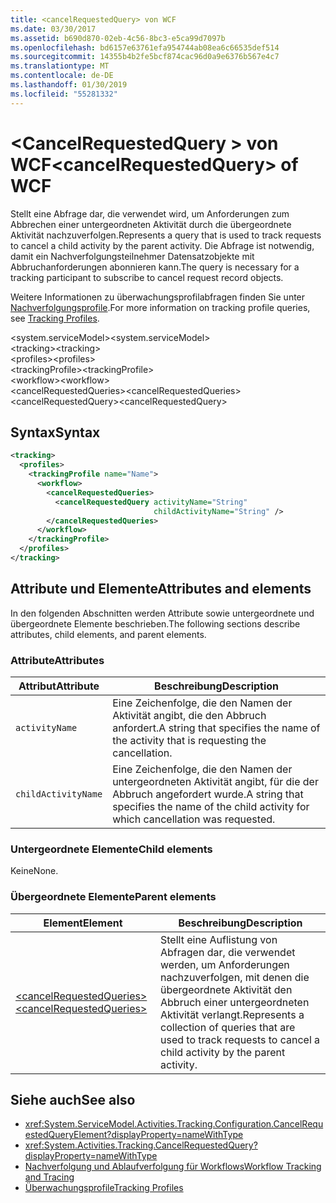 ```yaml
---
title: <cancelRequestedQuery> von WCF
ms.date: 03/30/2017
ms.assetid: b690d870-02eb-4c56-8bc3-e5ca99d7097b
ms.openlocfilehash: bd6157e63761efa954744ab08ea6c66535def514
ms.sourcegitcommit: 14355b4b2fe5bcf874cac96d0a9e6376b567e4c7
ms.translationtype: MT
ms.contentlocale: de-DE
ms.lasthandoff: 01/30/2019
ms.locfileid: "55281332"
---
```

# <a name="cancelrequestedquery-of-wcf"></a><span data-ttu-id="6d4b7-102">\<CancelRequestedQuery > von WCF</span><span class="sxs-lookup"><span data-stu-id="6d4b7-102">\<cancelRequestedQuery> of WCF</span></span>

<span data-ttu-id="6d4b7-103">Stellt eine Abfrage dar, die verwendet wird, um Anforderungen zum Abbrechen einer untergeordneten Aktivität durch die übergeordnete Aktivität nachzuverfolgen.</span><span class="sxs-lookup"><span data-stu-id="6d4b7-103">Represents a query that is used to track requests to cancel a child activity by the parent activity.</span></span> <span data-ttu-id="6d4b7-104">Die Abfrage ist notwendig, damit ein Nachverfolgungsteilnehmer Datensatzobjekte mit Abbruchanforderungen abonnieren kann.</span><span class="sxs-lookup"><span data-stu-id="6d4b7-104">The query is necessary for a tracking participant to subscribe to cancel request record objects.</span></span>  
  
<span data-ttu-id="6d4b7-105">Weitere Informationen zu überwachungsprofilabfragen finden Sie unter [Nachverfolgungsprofile](../../../../../docs/framework/windows-workflow-foundation/tracking-profiles.md).</span><span class="sxs-lookup"><span data-stu-id="6d4b7-105">For more information on tracking profile queries, see [Tracking Profiles](../../../../../docs/framework/windows-workflow-foundation/tracking-profiles.md).</span></span>
  
<span data-ttu-id="6d4b7-106">\<system.serviceModel></span><span class="sxs-lookup"><span data-stu-id="6d4b7-106">\<system.serviceModel></span></span>  
<span data-ttu-id="6d4b7-107">\<tracking></span><span class="sxs-lookup"><span data-stu-id="6d4b7-107">\<tracking></span></span>  
<span data-ttu-id="6d4b7-108">\<profiles></span><span class="sxs-lookup"><span data-stu-id="6d4b7-108">\<profiles></span></span>  
<span data-ttu-id="6d4b7-109">\<trackingProfile></span><span class="sxs-lookup"><span data-stu-id="6d4b7-109">\<trackingProfile></span></span>  
<span data-ttu-id="6d4b7-110">\<workflow></span><span class="sxs-lookup"><span data-stu-id="6d4b7-110">\<workflow></span></span>  
<span data-ttu-id="6d4b7-111">\<cancelRequestedQueries></span><span class="sxs-lookup"><span data-stu-id="6d4b7-111">\<cancelRequestedQueries></span></span>  
<span data-ttu-id="6d4b7-112">\<cancelRequestedQuery></span><span class="sxs-lookup"><span data-stu-id="6d4b7-112">\<cancelRequestedQuery></span></span>  
  
## <a name="syntax"></a><span data-ttu-id="6d4b7-113">Syntax</span><span class="sxs-lookup"><span data-stu-id="6d4b7-113">Syntax</span></span>  
  
```xml  
<tracking>
  <profiles>
    <trackingProfile name="Name">
      <workflow>
        <cancelRequestedQueries>
          <cancelRequestedQuery activityName="String"
                                childActivityName="String" />
        </cancelRequestedQueries>
      </workflow>
    </trackingProfile>
  </profiles>
</tracking>
```  
  
## <a name="attributes-and-elements"></a><span data-ttu-id="6d4b7-114">Attribute und Elemente</span><span class="sxs-lookup"><span data-stu-id="6d4b7-114">Attributes and elements</span></span>

<span data-ttu-id="6d4b7-115">In den folgenden Abschnitten werden Attribute sowie untergeordnete und übergeordnete Elemente beschrieben.</span><span class="sxs-lookup"><span data-stu-id="6d4b7-115">The following sections describe attributes, child elements, and parent elements.</span></span>

### <a name="attributes"></a><span data-ttu-id="6d4b7-116">Attribute</span><span class="sxs-lookup"><span data-stu-id="6d4b7-116">Attributes</span></span>  
  
|<span data-ttu-id="6d4b7-117">Attribut</span><span class="sxs-lookup"><span data-stu-id="6d4b7-117">Attribute</span></span>|<span data-ttu-id="6d4b7-118">Beschreibung</span><span class="sxs-lookup"><span data-stu-id="6d4b7-118">Description</span></span>|  
|---------------|-----------------|  
|`activityName`|<span data-ttu-id="6d4b7-119">Eine Zeichenfolge, die den Namen der Aktivität angibt, die den Abbruch anfordert.</span><span class="sxs-lookup"><span data-stu-id="6d4b7-119">A string that specifies the name of the activity that is requesting the cancellation.</span></span>|  
|`childActivityName`|<span data-ttu-id="6d4b7-120">Eine Zeichenfolge, die den Namen der untergeordneten Aktivität angibt, für die der Abbruch angefordert wurde.</span><span class="sxs-lookup"><span data-stu-id="6d4b7-120">A string that specifies the name of the child activity for which cancellation was requested.</span></span>|  
  
### <a name="child-elements"></a><span data-ttu-id="6d4b7-121">Untergeordnete Elemente</span><span class="sxs-lookup"><span data-stu-id="6d4b7-121">Child elements</span></span>

<span data-ttu-id="6d4b7-122">Keine</span><span class="sxs-lookup"><span data-stu-id="6d4b7-122">None.</span></span>
  
### <a name="parent-elements"></a><span data-ttu-id="6d4b7-123">Übergeordnete Elemente</span><span class="sxs-lookup"><span data-stu-id="6d4b7-123">Parent elements</span></span>
  
|<span data-ttu-id="6d4b7-124">Element</span><span class="sxs-lookup"><span data-stu-id="6d4b7-124">Element</span></span>|<span data-ttu-id="6d4b7-125">Beschreibung</span><span class="sxs-lookup"><span data-stu-id="6d4b7-125">Description</span></span>|  
|-------------|-----------------|  
|[<span data-ttu-id="6d4b7-126">\<cancelRequestedQueries></span><span class="sxs-lookup"><span data-stu-id="6d4b7-126">\<cancelRequestedQueries></span></span>](cancelrequestedqueries-of-wcf.md)|<span data-ttu-id="6d4b7-127">Stellt eine Auflistung von Abfragen dar, die verwendet werden, um Anforderungen nachzuverfolgen, mit denen die übergeordnete Aktivität den Abbruch einer untergeordneten Aktivität verlangt.</span><span class="sxs-lookup"><span data-stu-id="6d4b7-127">Represents a collection of queries that are used to track requests to cancel a child activity by the parent activity.</span></span>|  
  
## <a name="see-also"></a><span data-ttu-id="6d4b7-128">Siehe auch</span><span class="sxs-lookup"><span data-stu-id="6d4b7-128">See also</span></span>

- <xref:System.ServiceModel.Activities.Tracking.Configuration.CancelRequestedQueryElement?displayProperty=nameWithType>
- <xref:System.Activities.Tracking.CancelRequestedQuery?displayProperty=nameWithType>
- [<span data-ttu-id="6d4b7-129">Nachverfolgung und Ablaufverfolgung für Workflows</span><span class="sxs-lookup"><span data-stu-id="6d4b7-129">Workflow Tracking and Tracing</span></span>](../../../../../docs/framework/windows-workflow-foundation/workflow-tracking-and-tracing.md)
- [<span data-ttu-id="6d4b7-130">Überwachungsprofile</span><span class="sxs-lookup"><span data-stu-id="6d4b7-130">Tracking Profiles</span></span>](../../../../../docs/framework/windows-workflow-foundation/tracking-profiles.md)
